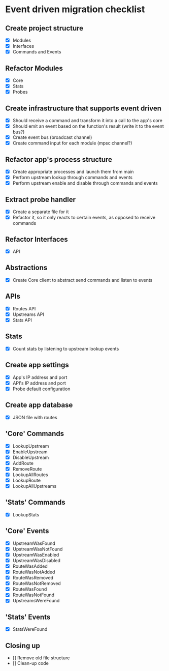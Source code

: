 # Event driven migration checklist

## Create project structure
- [x] Modules
- [x] Interfaces
- [x] Commands and Events

## Refactor Modules
- [x] Core
- [x] Stats
- [x] Probes

## Create infrastructure that supports event driven
- [x] Should receive a command and transform it into a call to the app's core
- [x] Should emit an event based on the function's result (write it to the event bus?)
- [x] Create event bus (broadcast channel)
- [x] Create command input for each module (mpsc channel?)

## Refactor app's process structure
- [x] Create appropriate processes and launch them from main
- [x] Perform upstream lookup through commands and events
- [x] Perform upstream enable and disable through commands and events

## Extract probe handler
- [x] Create a separate file for it
- [x] Refactor it, so it only reacts to certain events, as opposed to receive commands

## Refactor Interfaces
- [x] API

## Abstractions
- [x] Create Core client to abstract send commands and listen to events

## APIs
- [x] Routes API
- [x] Upstreams API
- [x] Stats API

## Stats
- [x] Count stats by listening to upstream lookup events

## Create app settings
- [x] App's IP address and port
- [x] API's IP address and port
- [x] Probe default configuration

## Create app database
- [x] JSON file with routes

## 'Core' Commands
- [x] LookupUpstream
- [x] EnableUpstream
- [x] DisableUpstream
- [x] AddRoute
- [x] RemoveRoute
- [x] LookupAllRoutes
- [x] LookupRoute
- [x] LookupAllUpstreams

## 'Stats' Commands
- [x] LookupStats

## 'Core' Events
- [x] UpstreamWasFound
- [x] UpstreamWasNotFound
- [x] UpstreamWasEnabled
- [x] UpstreamWasDisabled
- [x] RouteWasAdded
- [x] RouteWasNotAdded
- [x] RouteWasRemoved
- [x] RouteWasNotRemoved
- [x] RouteWasFound
- [x] RouteWasNotFound
- [x] UpstreamsWereFound

## 'Stats' Events
- [x] StatsWereFound

## Closing up
- [] Remove old file structure
- [] Clean-up code